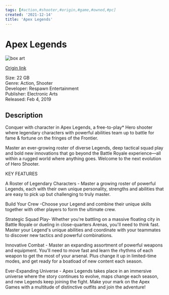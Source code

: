 ```yaml
---
tags: [#action,#shooter,#origin,#game,#owned,#pc]
created: '2021-12-14'
title: 'Apex Legends'
---
```

# Apex Legends

![box art]()

[Origin link](https://www.origin.com/usa/en-us/store/apex/apex)

Size: 22 GB  
Genre: Action, Shooter  
Developer: Respawn Entertainment  
Publisher: Electronic Arts  
Released: Feb 4, 2019  

## Description

Conquer with character in Apex Legends, a free-to-play* Hero shooter where legendary characters with powerful abilities team up to battle for fame & fortune on the fringes of the Frontier.

Master an ever-growing roster of diverse Legends, deep tactical squad play and bold new innovations that go beyond the Battle Royale experience—all within a rugged world where anything goes. Welcome to the next evolution of Hero Shooter.

KEY FEATURES

A Roster of Legendary Characters - Master a growing roster of powerful Legends, each with their own unique personality, strengths and abilities that are easy to pick up but challenging to truly master.

Build Your Crew -Choose your Legend and combine their unique skills together with other players to form the ultimate crew.

Strategic Squad Play- Whether you're battling on a massive floating city in Battle Royale or dueling in close-quarters Arenas, you'll need to think fast. Master your Legend's unique abilities and coordinate with your teammates to discover new tactics and powerful combinations.

Innovative Combat - Master an expanding assortment of powerful weapons and equipment. You'll need to move fast and learn the rhythms of each weapon to get the most of your arsenal. Plus change it up in limited-time modes, and get ready for a boatload of new content each season.

Ever-Expanding Universe - Apex Legends takes place in an immersive universe where the story continues to evolve, maps change each season, and new Legends keep joining the fight. Make your mark on the Apex Games with a multitude of distinctive outfits and join the adventure!


